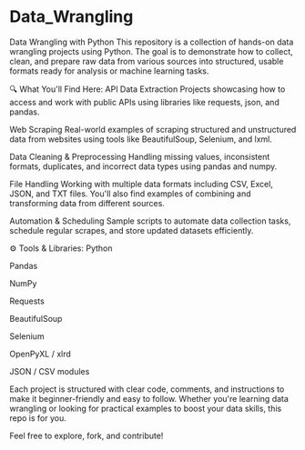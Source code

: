 # Data_Wrangling
Data Wrangling with Python
This repository is a collection of hands-on data wrangling projects using Python. The goal is to demonstrate how to collect, clean, and prepare raw data from various sources into structured, usable formats ready for analysis or machine learning tasks.

🔍 What You'll Find Here:
API Data Extraction
Projects showcasing how to access and work with public APIs using libraries like requests, json, and pandas.

Web Scraping
Real-world examples of scraping structured and unstructured data from websites using tools like BeautifulSoup, Selenium, and lxml.

Data Cleaning & Preprocessing
Handling missing values, inconsistent formats, duplicates, and incorrect data types using pandas and numpy.

File Handling
Working with multiple data formats including CSV, Excel, JSON, and TXT files. You'll also find examples of combining and transforming data from different sources.

Automation & Scheduling
Sample scripts to automate data collection tasks, schedule regular scrapes, and store updated datasets efficiently.

⚙️ Tools & Libraries:
Python

Pandas

NumPy

Requests

BeautifulSoup

Selenium

OpenPyXL / xlrd

JSON / CSV modules

Each project is structured with clear code, comments, and instructions to make it beginner-friendly and easy to follow. Whether you're learning data wrangling or looking for practical examples to boost your data skills, this repo is for you.

Feel free to explore, fork, and contribute!
